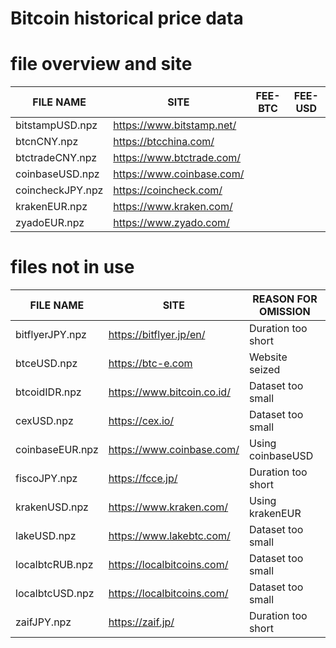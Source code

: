 # Bitcoin historical price data

# file overview and site
| FILE NAME        | SITE                       | FEE-BTC | FEE-USD |
| ----- | ----- | ----- | ----- |
| bitstampUSD.npz  | https://www.bitstamp.net/  |  |  |
| btcnCNY.npz      | https://btcchina.com/      |  |  |
| btctradeCNY.npz  | https://www.btctrade.com/  |  |  |
| coinbaseUSD.npz  | https://www.coinbase.com/  |  |  |
| coincheckJPY.npz | https://coincheck.com/     |  |  |
| krakenEUR.npz    | https://www.kraken.com/    |  |  |
| zyadoEUR.npz     | https://www.zyado.com/     |  |  |

# files not in use
| FILE NAME        | SITE                       | REASON FOR OMISSION |
| ----- | ----- | ----- |
| bitflyerJPY.npz  | https://bitflyer.jp/en/    | Duration too short  |
| btceUSD.npz      | https://btc-e.com          | Website seized      |
| btcoidIDR.npz    | https://www.bitcoin.co.id/ | Dataset too small   |
| cexUSD.npz       | https://cex.io/            | Dataset too small   |
| coinbaseEUR.npz  | https://www.coinbase.com/  | Using coinbaseUSD   |
| fiscoJPY.npz     | https://fcce.jp/           | Duration too short  |
| krakenUSD.npz    | https://www.kraken.com/    | Using krakenEUR     |
| lakeUSD.npz      | https://www.lakebtc.com/   | Dataset too small   |
| localbtcRUB.npz  | https://localbitcoins.com/ | Dataset too small   |
| localbtcUSD.npz  | https://localbitcoins.com/ | Dataset too small   |
| zaifJPY.npz      | https://zaif.jp/           | Duration too short  |
